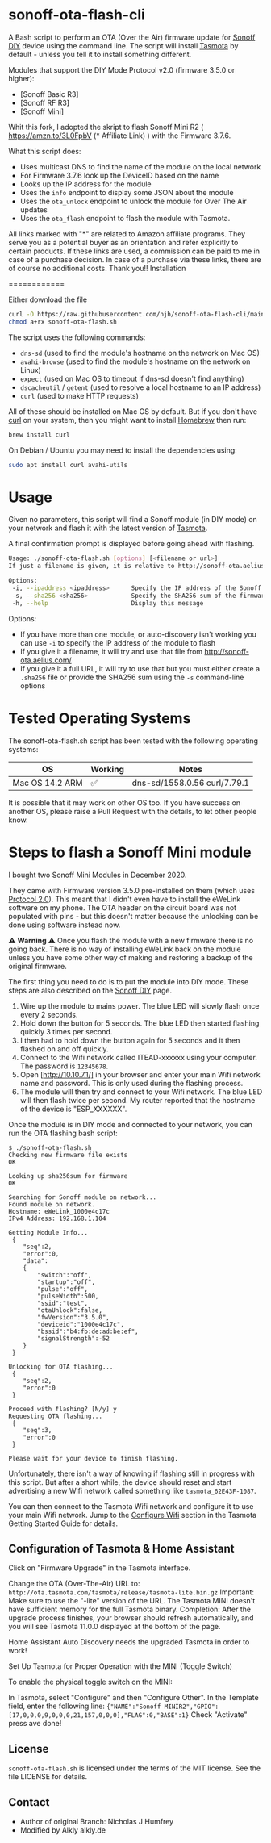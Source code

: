 sonoff-ota-flash-cli
====================

A Bash script to perform an OTA (Over the Air) firmware update for [Sonoff DIY] device using the command line.
The script will install [Tasmota] by default - unless you tell it to install something different.

Modules that support the DIY Mode Protocol v2.0 (firmware 3.5.0 or higher):
* [Sonoff Basic R3]
* [Sonoff RF R3]
* [Sonoff Mini]

Whit this fork, I adopted the skript to flash Sonoff Mini R2 ( https://amzn.to/3L0FpbV (* Affiliate Link) )  with the Firmware 3.7.6. 

What this script does:

* Uses multicast DNS to find the name of the module on the local network
* For Firmware 3.7.6 look up the DeviceID based on the name
* Looks up the IP address for the module
* Uses the `info` endpoint to display some JSON about the module
* Uses the `ota_unlock` endpoint to unlock the module for Over The Air updates
* Uses the `ota_flash` endpoint to flash the module with Tasmota.

All links marked with "*" are related to Amazon affiliate programs. They serve you as a potential buyer as an orientation and refer explicitly to certain products. If these links are used, a commission can be paid to me in case of a purchase decision. In case of a purchase via these links, there are of course no additional costs. Thank you!!
Installation

============

Either download the file

```sh
curl -O https://raw.githubusercontent.com/njh/sonoff-ota-flash-cli/main/sonoff-ota-flash.sh
chmod a+rx sonoff-ota-flash.sh
```

The script uses the following commands:

* `dns-sd` (used to find the module's hostname on the network on Mac OS)
* `avahi-browse` (used to find the module's hostname on the network on Linux)
* `expect` (used on Mac OS to timeout if dns-sd doesn't find anything)
* `dscacheutil` / `getent` (used to resolve a local hostname to an IP address)
* `curl` (used to make HTTP requests)

All of these should be installed on Mac OS by default.
But if you don't have [curl] on your system, then you might want to install [Homebrew] then run:

```sh
brew install curl
```

On Debian / Ubuntu you may need to install the dependencies using:

```sh
sudo apt install curl avahi-utils
```


Usage
=====

Given no parameters, this script will find a Sonoff module (in DIY mode) on your network and flash it with the latest version of [Tasmota].

A final confirmation prompt is displayed before going ahead with flashing.

```sh
Usage: ./sonoff-ota-flash.sh [options] [<filename or url>]
If just a filename is given, it is relative to http://sonoff-ota.aelius.com/

Options:
 -i, --ipaddress <ipaddress>      Specify the IP address of the Sonoff module
 -s, --sha256 <sha256>            Specify the SHA256 sum of the firmware
 -h, --help                       Display this message
```

Options:

* If you have more than one module, or auto-discovery isn't working you can use `-i` to specify the IP address of the module to flash
* If you give it a filename, it will try and use that file from http://sonoff-ota.aelius.com/
* If you give it a full URL, it will try to use that but you must either create a `.sha256` file or provide the SHA256 sum using the `-s` command-line options



Tested Operating Systems
========================

The sonoff-ota-flash.sh script has been tested with the following operating systems:

| OS                   | Working | Notes                        |
|----------------------|---------|------------------------------|
| Mac OS 14.2 ARM       |   ✅    | dns-sd/1558.0.56 curl/7.79.1 |


It is possible that it may work on other OS too.
If you have success on another OS, please raise a Pull Request with the details, to let other people know.


Steps to flash a Sonoff Mini module
===================================

I bought two Sonoff Mini Modules in December 2020.

They came with Firmware version 3.5.0 pre-installed on them (which uses [Protocol 2.0]).
This meant that I didn't even have to install the eWeLink software on my phone.
The OTA header on the circuit board was not populated with pins - but this doesn't matter because the unlocking can be done using software instead now.

**⚠️ Warning ⚠️** Once you flash the module with a new firmware there is no going back.
There is no way of installing eWeLink back on the module unless you have some other way of making and restoring a backup of the original firmware.

The first thing you need to do is to put the module into DIY mode.
These steps are also described on the [Sonoff DIY] page.

1. Wire up the module to mains power. The blue LED will slowly flash once every 2 seconds.
2. Hold down the button for 5 seconds. The blue LED then started flashing quickly 3 times per second.
3. I then had to hold down the button again for 5 seconds and it then flashed on and off quickly.
4. Connect to the Wifi network called ITEAD-xxxxxx using your computer. The password is `12345678`.
5. Open [http://10.10.7.1/] in your browser and enter your main Wifi network name and password. This is only used during the flashing process.
6. The module will then try and connect to your Wifi network. The blue LED will then flash twice per second. My router reported that the hostname of the device is "ESP_XXXXXX".


Once the module is in DIY mode and connected to your network, you can run the OTA flashing bash script:

```
$ ./sonoff-ota-flash.sh 
Checking new firmware file exists
OK

Looking up sha256sum for firmware
OK

Searching for Sonoff module on network...
Found module on network.
Hostname: eWeLink_1000e4c17c
IPv4 Address: 192.168.1.104

Getting Module Info...
 {
    "seq":2,
    "error":0,
    "data":
    {
        "switch":"off",
        "startup":"off",
        "pulse":"off",
        "pulseWidth":500,
        "ssid":"test",
        "otaUnlock":false,
        "fwVersion":"3.5.0",
        "deviceid":"1000e4c17c",
        "bssid":"b4:fb:de:ad:be:ef",
        "signalStrength":-52
    }
 }

Unlocking for OTA flashing...
 {
    "seq":2,
    "error":0
 }

Proceed with flashing? [N/y] y
Requesting OTA flashing...
 {
    "seq":3,
    "error":0
 }

Please wait for your device to finish flashing.
```

Unfortunately, there isn't a way of knowing if flashing still in progress with this script.
But after a short while, the device should reset and start advertising a new Wifi network called something like `tasmota_62E43F-1087`.

You can then connect to the Tasmota Wifi network and configure it to use your main Wifi network.
Jump to the [Configure Wifi](https://tasmota.github.io/docs/Getting-Started/#configure-wi-fi) section
in the Tasmota Getting Started Guide for details.

Configuration of Tasmota & Home Assistant
-------

Click on "Firmware Upgrade" in the Tasmota interface.

Change the OTA (Over-The-Air) URL to: 
``` http://ota.tasmota.com/tasmota/release/tasmota-lite.bin.gz ```
Important: Make sure to use the "-lite" version of the URL. The Tasmota MINI doesn't have sufficient memory for the full Tasmota binary.
Completion: After the upgrade process finishes, your browser should refresh automatically, and you will see Tasmota 11.0.0 displayed at the bottom of the page.

Home Assistant Auto Discovery needs the upgraded Tasmota in order to work!

Set Up Tasmota for Proper Operation with the MINI (Toggle Switch)

To enable the physical toggle switch on the MINI:

In Tasmota, select "Configure" and then "Configure Other".
In the Template field, enter the following line:
``` {"NAME":"Sonoff MINIR2","GPIO":[17,0,0,0,9,0,0,0,21,157,0,0,0],"FLAG":0,"BASE":1} ```
Check "Activate"
press ave
done!



License
-------

`sonoff-ota-flash.sh` is licensed under the terms of the MIT license.
See the file LICENSE for details.


Contact
-------

* Author of original Branch:    Nicholas J Humfrey
* Modified by Alkly alkly.de 



[Tasmota]:      http://www.tasmota.com/
[HomeBrew]:     https://brew.sh/
[curl]:         https://curl.se/
[zip file]:     https://github.com/njh/sonoff-ota-flash-cli/archive/main.zip
[Sonoff DIY]:   http://developers.sonoff.tech/sonoff-diy-mode-api-protocol.html
[Protocol 2.0]: https://github.com/itead/Sonoff_Devices_DIY_Tools/blob/master/SONOFF%20DIY%20MODE%20Protocol%20Doc%20v2.0%20Doc.pdf
[@njh]:         http://twitter.com/njh

[http://10.10.7.1/]: http://10.10.7.1/

